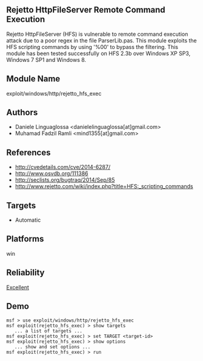 ## Rejetto HttpFileServer Remote Command Execution

Rejetto HttpFileServer (HFS) is vulnerable to remote command 
execution attack due to a poor regex in the file 
ParserLib.pas. This module exploits the HFS scripting 
commands by using '%00' to bypass the filtering. This module 
has been tested successfully on HFS 2.3b over Windows XP 
SP3, Windows 7 SP1 and Windows 8.


## Module Name
exploit/windows/http/rejetto_hfs_exec

## Authors
* Daniele Linguaglossa <danielelinguaglossa[at]gmail.com>
* Muhamad Fadzil Ramli <mind1355[at]gmail.com>


## References
* http://cvedetails.com/cve/2014-6287/
* http://www.osvdb.org/111386
* http://seclists.org/bugtraq/2014/Sep/85
* http://www.rejetto.com/wiki/index.php?title=HFS:_scripting_commands



## Targets
* Automatic


## Platforms
win

## Reliability
[Excellent](https://github.com/rapid7/metasploit-framework/wiki/Exploit-Ranking)

## Demo

```
msf > use exploit/windows/http/rejetto_hfs_exec
msf exploit(rejetto_hfs_exec) > show targets
   ... a list of targets ...
msf exploit(rejetto_hfs_exec) > set TARGET <target-id>
msf exploit(rejetto_hfs_exec) > show options
   ... show and set options ...
msf exploit(rejetto_hfs_exec) > run
```
    
    